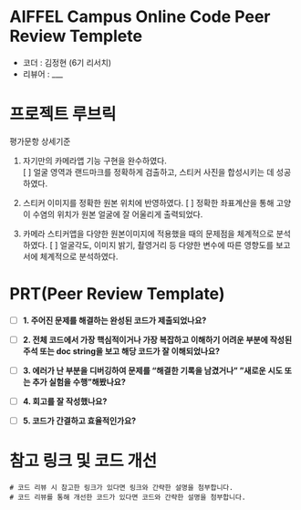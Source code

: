 # AIFFEL Campus Online Code Peer Review Templete
- 코더 : 김정현 (6기 리서치)
- 리뷰어 : ___

# 프로젝트 루브릭
평가문항	상세기준
1. 자기만의 카메라앱 기능 구현을 완수하였다.	
[ ] 얼굴 영역과 랜드마크를 정확하게 검출하고, 스티커 사진을 합성시키는 데 성공하였다.

2. 스티커 이미지를 정확한 원본 위치에 반영하였다.
[ ] 정확한 좌표계산을 통해 고양이 수염의 위치가 원본 얼굴에 잘 어울리게 출력되었다.

3. 카메라 스티커앱을 다양한 원본이미지에 적용했을 때의 문제점을 체계적으로 분석하였다.
[ ] 얼굴각도, 이미지 밝기, 촬영거리 등 다양한 변수에 따른 영향도를 보고서에 체계적으로 분석하였다.

# PRT(Peer Review Template)
- [ ] **1. 주어진 문제를 해결하는 완성된 코드가 제출되었나요?**
    
- [ ] **2. 전체 코드에서 가장 핵심적이거나 가장 복잡하고 이해하기 어려운 부분에 작성된 
주석 또는 doc string을 보고 해당 코드가 잘 이해되었나요?** 
        
- [ ] **3. 에러가 난 부분을 디버깅하여 문제를 “해결한 기록을 남겼거나” ”새로운 시도 또는 추가 실험을 수행”해봤나요?**
     
        
- [ ] **4. 회고를 잘 작성했나요?**
          
- [ ] **5. 코드가 간결하고 효율적인가요?**

# 참고 링크 및 코드 개선
```
# 코드 리뷰 시 참고한 링크가 있다면 링크와 간략한 설명을 첨부합니다.
# 코드 리뷰를 통해 개선한 코드가 있다면 코드와 간략한 설명을 첨부합니다.
```